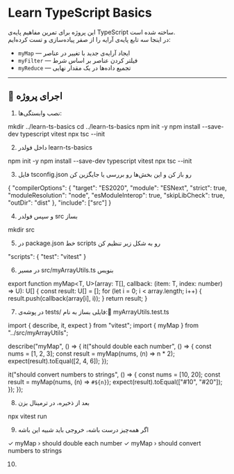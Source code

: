 # Learn TypeScript Basics

این پروژه برای تمرین مفاهیم پایه‌ی TypeScript ساخته شده است.  
در اینجا سه تابع پایه‌ی آرایه را از صفر پیاده‌سازی و تست کرده‌ایم:

- `myMap` — ایجاد آرایه‌ی جدید با تغییر در عناصر  
- `myFilter` — فیلتر کردن عناصر بر اساس شرط  
- `myReduce` — تجمیع داده‌ها در یک مقدار نهایی  

---

## 🚀 اجرای پروژه

1. نصب وابستگی‌ها:

mkdir ../learn-ts-basics
cd ../learn-ts-basics
npm init -y
npm install --save-dev typescript vitest
npx tsc --init


2. داخل فولدر learn-ts-basics

npm init -y
npm install --save-dev typescript vitest
npx tsc --init

3. فایل tsconfig.json رو باز کن و این بخش‌ها رو بررسی یا جایگزین کن

{
  "compilerOptions": {
    "target": "ES2020",
    "module": "ESNext",
    "strict": true,
    "moduleResolution": "node",
    "esModuleInterop": true,
    "skipLibCheck": true,
    "outDir": "dist"
  },
  "include": ["src"]
}


4. و سپس فولدر src بساز

mkdir src


5. در package.json خط scripts رو به شکل زیر تنظیم کن

"scripts": {
  "test": "vitest"
}


6. در مسیر src/myArrayUtils.ts بنویس

export function myMap<T, U>(array: T[], callback: (item: T, index: number) => U): U[] {
  const result: U[] = [];
  for (let i = 0; i < array.length; i++) {
    result.push(callback(array[i], i));
  }
  return result;
}


7. در پوشه‌ی tests/ فایلی بساز به نام:📄 myArrayUtils.test.ts

import { describe, it, expect } from "vitest";
import { myMap } from "../src/myArrayUtils";

describe("myMap", () => {
  it("should double each number", () => {
    const nums = [1, 2, 3];
    const result = myMap(nums, (n) => n * 2);
    expect(result).toEqual([2, 4, 6]);
  });

  it("should convert numbers to strings", () => {
    const nums = [10, 20];
    const result = myMap(nums, (n) => `#${n}`);
    expect(result).toEqual(["#10", "#20"]);
  });
});


8. بعد از ذخیره، در ترمینال بزن

npx vitest run


9. اگر همه‌چیز درست باشه، خروجی باید شبیه این باشه

✓ myMap › should double each number
✓ myMap › should convert numbers to strings


10. 